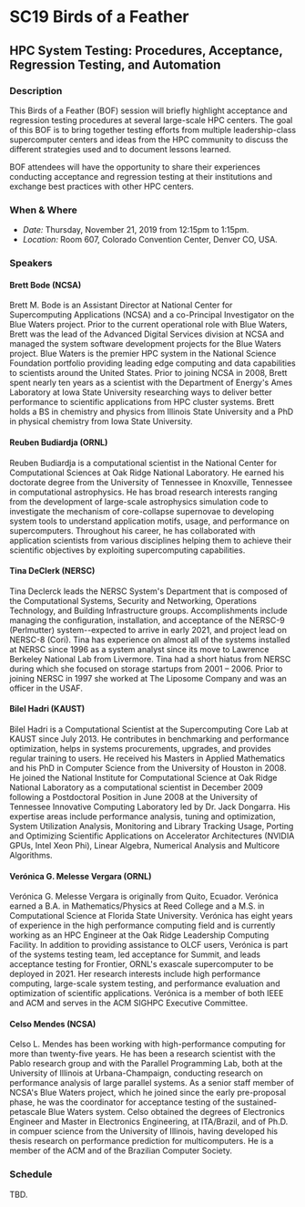 # SC19 Birds of a Feather
## HPC System Testing: Procedures, Acceptance, Regression Testing, and Automation
### Description

This Birds of a Feather (BOF) session will briefly highlight acceptance and
regression testing procedures at several large-scale HPC centers. The goal of
this BOF is to bring together testing efforts from multiple leadership-class
supercomputer centers and ideas from the HPC community to discuss the different
strategies used and to document lessons learned. 

BOF attendees will have the opportunity to share their experiences conducting
acceptance and regression testing at their institutions and exchange best
practices with other HPC centers.

### When & Where

- *Date:* Thursday, November 21, 2019 from 12:15pm to 1:15pm.
- *Location:* Room 607, Colorado Convention Center, Denver CO, USA.

### Speakers

#### Brett Bode (NCSA)
Brett M. Bode is an Assistant Director at National Center for Supercomputing Applications (NCSA) and a co-Principal Investigator on the Blue Waters project. Prior to the current operational role with Blue Waters, Brett was the lead of the Advanced Digital Services division at NCSA and managed the system software development projects for the Blue Waters project. Blue Waters is the premier HPC system in the National Science Foundation portfolio providing leading edge computing and data capabilities to scientists around the United States. Prior to joining NCSA in 2008, Brett spent nearly ten years as a scientist with the Department of Energy's Ames Laboratory at Iowa State University researching ways to deliver better performance to scientific applications from HPC cluster systems. Brett holds a BS in chemistry and physics from Illinois State University and a PhD in physical chemistry from Iowa State University.

#### Reuben Budiardja (ORNL)
Reuben Budiardja is a computational scientist in the National Center for Computational Sciences at Oak Ridge National Laboratory. He earned his doctorate degree from the University of Tennessee in Knoxville, Tennessee in computational astrophysics. He has broad research interests ranging from the development of large-scale astrophysics simulation code to investigate the mechanism of core-collapse supernovae to developing system tools to understand application motifs, usage, and performance on supercomputers. Throughout his career, he has collaborated with application scientists from various disciplines helping them to achieve their scientific objectives by exploiting supercomputing capabilities.

#### Tina DeClerk (NERSC)
Tina Declerck leads the NERSC System's Department that is composed of the Computational Systems, Security and Networking, Operations Technology, and Building Infrastructure groups. Accomplishments include managing the configuration, installation, and acceptance of the NERSC-9 (Perlmutter) system--expected to arrive in early 2021, and project lead on NERSC-8 (Cori). Tina has experience on almost all of the systems installed at NERSC since 1996 as a system analyst since its move to Lawrence Berkeley National Lab from Livermore. Tina had a short hiatus from NERSC during which she focused on storage startups from 2001 – 2006. Prior to joining NERSC in 1997 she worked at The Liposome Company and was an officer in the USAF.

#### Bilel Hadri (KAUST)
Bilel Hadri is a Computational Scientist at the Supercomputing Core Lab at KAUST since July 2013. He contributes in benchmarking and performance optimization, helps in systems procurements, upgrades, and provides regular training to users. He received his Masters in Applied Mathematics and his PhD in Computer Science from the University of Houston in 2008. He joined the National Institute for Computational Science at Oak Ridge National Laboratory as a computational scientist in December 2009 following a Postdoctoral Position in June 2008 at the University of Tennessee Innovative Computing Laboratory led by Dr. Jack Dongarra. His expertise areas include performance analysis, tuning and optimization, System Utilization Analysis, Monitoring and Library Tracking Usage, Porting and Optimizing Scientific Applications on Accelerator Architectures (NVIDIA GPUs, Intel Xeon Phi), Linear Algebra, Numerical Analysis and Multicore Algorithms.

#### Verónica G. Melesse Vergara (ORNL)
Verónica G. Melesse Vergara is originally from Quito, Ecuador. Verónica earned a B.A. in Mathematics/Physics at Reed College and a M.S. in Computational Science at Florida State University. Verónica has eight years of experience in the high performance computing field and is currently working as an HPC Engineer at the Oak Ridge Leadership Computing Facility. In addition to providing assistance to OLCF users, Verónica is part of the systems testing team, led acceptance for Summit, and leads acceptance testing for Frontier, ORNL's exascale supercomputer to be deployed in 2021. Her research interests include high performance computing, large-scale system testing, and performance evaluation and optimization of scientific applications. Verónica is a member of both IEEE and ACM and serves in the ACM SIGHPC Executive Committee.


#### Celso Mendes (NCSA)
Celso L. Mendes has been working with high-performance computing for more than twenty-five years. He has been a research scientist with the Pablo research group and with the Parallel Programming Lab, both at the University of Illinois at Urbana-Champaign, conducting research on performance analysis of large parallel systems. As a senior staff member of NCSA's Blue Waters project, which he  joined since the early pre-proposal phase, he was the coordinator for acceptance testing of the sustained-petascale Blue Waters system. Celso obtained the degrees of Electronics Engineer and Master in Electronics Engineering, at ITA/Brazil, and of Ph.D. in compuer science from the University of Illinois, having developed his thesis research on performance prediction for multicomputers. He is a member of the ACM and of the Brazilian Computer Society.

### Schedule

TBD.
